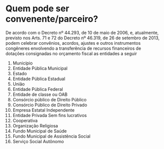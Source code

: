# Quem pode ser convenente/parceiro?

De acordo com o Decreto nº 44.293, de 10 de maio de 2006, e, atualmente, previsto nos Arts. 71 e 72 do Decreto nº 46.319, de 26 de setembro de 2013, podem celebrar convênios, acordos, ajustes e outros instrumentos congêneres envolvendo a transferência de recursos financeiros de dotações consignadas no orçamento fiscal as entidades a seguir

1. Município
2. Entidade Pública Municipal
3. Estado
4. Entidade Pública Estadual
5. União
6. Entidade Pública Federal
7. Entidade de classe ou OAB
8. Consórcio público de Direito Público
9. Consórcio Público de Direito Privado
10. Empresa Estatal Independente
11. Entidade Privada Sem fins lucrativos
12. Cooperativa
13. Organização Religiosa
14. Fundo Municipal de Saúde
15. Fundo Municipal de Assistência Social
16. Serviço Social Autônomo

